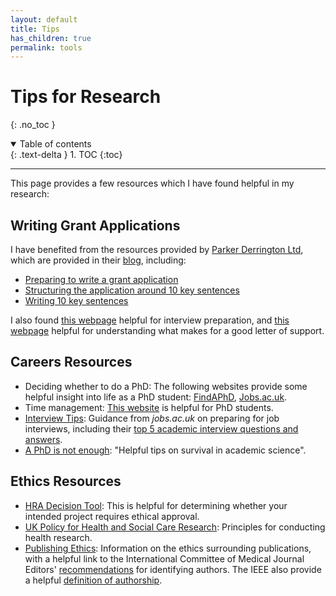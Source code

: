 ```yaml
---
layout: default
title: Tips
has_children: true
permalink: tools
---
```


# Tips for Research
{: .no_toc }

<details open markdown="block">
  <summary>
    Table of contents
  </summary>
  {: .text-delta }
1. TOC
{:toc}
</details>

---


This page provides a few resources which I have found helpful in my research:


## Writing Grant Applications

I have benefited from the resources provided by [Parker Derrington Ltd](http://parkerderrington.com/), which are provided in their [blog](https://parkerderrington.com/catalogue/), including:
* [Preparing to write a grant application](http://parkerderrington.com/are-you-ready-to-start/)
* [Structuring the application around 10 key sentences](http://parkerderrington.com/get-the-framework-in-place-quickly/)
* [Writing 10 key sentences](http://parkerderrington.com/key-sentence-skeletons/)

I also found [this webpage](https://wellcome.ac.uk/funding/guidance/funding-interview) helpful for interview preparation, and [this webpage](http://www.cihr-irsc.gc.ca/e/45246.html) helpful for understanding what makes for a good letter of support.


## Careers Resources

* Deciding whether to do a PhD: The following websites provide some helpful insight into life as a PhD student: [FindAPhD](https://www.findaphd.com/advice/doing/), [Jobs.ac.uk](https://blog.jobs.ac.uk/phd-student/).
* Time management: [This website](https://www.ithinkwell.com.au/) is helpful for PhD students.
* [Interview Tips](http://www.jobs.ac.uk/careers-advice/interview-tips/): Guidance from *jobs.ac.uk* on preparing for job interviews, including their [top 5 academic interview questions and answers](http://www.jobs.ac.uk/careers-advice/interview-tips/1276/top-5-academic-interview-questions-and-answers).
* [A PhD is not enough](https://books.google.co.uk/books?id=ITOb1M1JXkUC): "Helpful tips on survival in academic science".


## Ethics Resources

* [HRA Decision Tool](http://www.hra-decisiontools.org.uk/ethics/): This is helpful for determining whether your intended project requires ethical approval.
* [UK Policy for Health and Social Care Research](https://www.hra.nhs.uk/planning-and-improving-research/policies-standards-legislation/uk-policy-framework-health-social-care-research/): Principles for conducting health research.
* [Publishing Ethics](https://authorservices.wiley.com/asset/Best-Practice-Guidelines-on-Publishing-Ethics-2ed.pdf): Information on the ethics surrounding publications, with a helpful link to the International Committee of Medical Journal Editors' [recommendations](http://www.icmje.org/recommendations/browse/roles-and-responsibilities/defining-the-role-of-authors-and-contributors.html) for identifying authors. The IEEE also provide a helpful [definition of authorship](http://ieeeauthorcenter.ieee.org/publish-with-ieee/publishing-ethics/definition-of-authorship/).